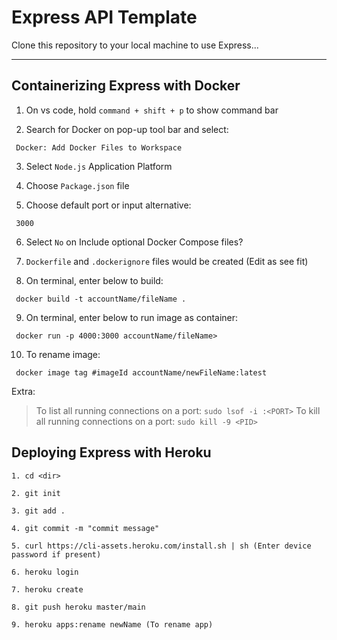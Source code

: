 # Express API Template

Clone this repository to your local machine to use Express...

---

## Containerizing Express with Docker


1. On vs code, hold `command + shift + p` to show command bar

2. Search for Docker on pop-up tool bar and select: 
``` 
 Docker: Add Docker Files to Workspace
```
3. Select `Node.js` Application Platform 

4. Choose `Package.json` file

5. Choose default port or input alternative:
```
 3000
```
6. Select `No` on Include optional Docker Compose files?

7. `Dockerfile` and `.dockerignore` files would be created (Edit as see fit)

8. On terminal, enter below to build:
``` 
 docker build -t accountName/fileName .
```
9. On terminal, enter below to run image as container:
``` 
 docker run -p 4000:3000 accountName/fileName>
```
10. To rename image:
```  
 docker image tag #imageId accountName/newFileName:latest
```

Extra:

> To list all running connections on a port: `sudo lsof -i :<PORT>`
> To kill all running connections on a port: `sudo kill -9 <PID>`

## Deploying Express with Heroku


```
1. cd <dir>

2. git init

3. git add .

4. git commit -m "commit message"

5. curl https://cli-assets.heroku.com/install.sh | sh (Enter device password if present)

6. heroku login

7. heroku create

8. git push heroku master/main

9. heroku apps:rename newName (To rename app)

```

